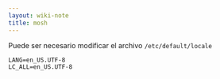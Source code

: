 ```yaml
---
layout: wiki-note
title: mosh
---
```


Puede ser necesario modificar el archivo `/etc/default/locale`

    LANG=en_US.UTF-8
    LC_ALL=en_US.UTF-8
